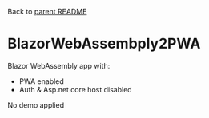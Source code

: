 Back to [parent README](../README.md)

# BlazorWebAssembply2PWA

Blazor WebAssembly app with:
- PWA enabled
- Auth & Asp.net core host disabled

No demo applied

